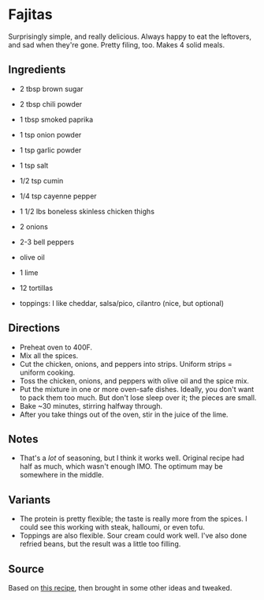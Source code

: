 # Fajitas

Surprisingly simple, and really delicious.
Always happy to eat the leftovers, and sad when they're gone.
Pretty filing, too. Makes 4 solid meals.

## Ingredients

* 2 tbsp brown sugar
* 2 tbsp chili powder
* 1 tbsp smoked paprika
* 1 tsp onion powder
* 1 tsp garlic powder
* 1 tsp salt
* 1/2 tsp cumin
* 1/4 tsp cayenne pepper

* 1 1/2 lbs boneless skinless chicken thighs
* 2 onions
* 2-3 bell peppers
* olive oil
* 1 lime

* 12 tortillas
* toppings: I like cheddar, salsa/pico, cilantro (nice, but optional)

## Directions

* Preheat oven to 400F.
* Mix all the spices.
* Cut the chicken, onions, and peppers into strips. Uniform strips =
  uniform cooking.
* Toss the chicken, onions, and peppers with olive oil and the spice mix.
* Put the mixture in one or more oven-safe dishes. Ideally, you don't
  want to pack them too much. But don't lose sleep over it; the pieces
  are small.
* Bake ~30 minutes, stirring halfway through.
* After you take things out of the oven, stir in the juice of the lime.

## Notes

* That's a *lot* of seasoning, but I think it works well. Original
  recipe had half as much, which wasn't enough IMO. The optimum may be
  somewhere in the middle.

## Variants

* The protein is pretty flexible; the taste is really more from the
  spices. I could see this working with steak, halloumi, or even tofu.
* Toppings are also flexible. Sour cream could work well. I've also done
  refried beans, but the result was a little too filling.

## Source

Based on [this recipe](https://www.budgetbytes.com/oven-fajitas/), then
brought in some other ideas and tweaked.
